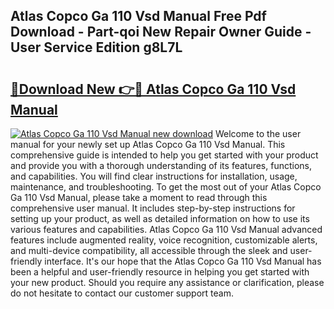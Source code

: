 ## Atlas Copco Ga 110 Vsd Manual Free Pdf Download - Part-qoi New Repair Owner Guide - User Service Edition g8L7L

# <h2><a href="http://bc84245.oget.top/?id=Atlas+Copco+Ga+110+Vsd+Manual">🔗Download New 👉🔴 Atlas Copco Ga 110 Vsd Manual</a></h2>

[![Atlas Copco Ga 110 Vsd Manual new download](https://i.imgur.com/5g1atiW.png)](http://bc84245.oget.top/?id=Atlas+Copco+Ga+110+Vsd+Manual)
Welcome to the user manual for your newly set up Atlas Copco Ga 110 Vsd Manual. This comprehensive guide is intended to help you get started with your product and provide you with a thorough understanding of its features, functions, and capabilities. You will find clear instructions for installation, usage, maintenance, and troubleshooting. To get the most out of your Atlas Copco Ga 110 Vsd Manual, please take a moment to read through this comprehensive user manual. It includes step-by-step instructions for setting up your product, as well as detailed information on how to use its various features and capabilities. Atlas Copco Ga 110 Vsd Manual advanced features include augmented reality, voice recognition, customizable alerts, and multi-device compatibility, all accessible through the sleek and user-friendly interface. It's our hope that the Atlas Copco Ga 110 Vsd Manual has been a helpful and user-friendly resource in helping you get started with your new product. Should you require any assistance or clarification, please do not hesitate to contact our customer support team.
